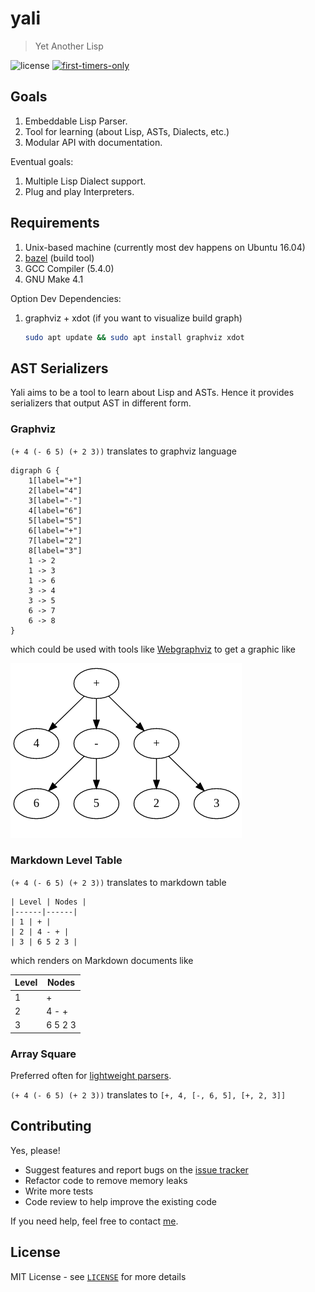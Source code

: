 # yali

> Yet Another Lisp

![license](https://img.shields.io/github/license/scriptnull/yali.svg?style=flat-square) [![first-timers-only](https://img.shields.io/badge/first--timers--only-friendly-blue.svg?style=flat-square)](https://www.firsttimersonly.com/)

## Goals
1. Embeddable Lisp Parser.
1. Tool for learning (about Lisp, ASTs, Dialects, etc.)
1. Modular API with documentation.

Eventual goals:
1. Multiple Lisp Dialect support.
1. Plug and play Interpreters.

## Requirements

1. Unix-based machine (currently most dev happens on Ubuntu 16.04)
1. [bazel](https://bazel.build/) (build tool)
1. GCC Compiler (5.4.0)
1. GNU Make 4.1

Option Dev Dependencies:
1. graphviz + xdot (if you want to visualize build graph)
    ```bash
    sudo apt update && sudo apt install graphviz xdot
    ```

## AST Serializers
Yali aims to be a tool to learn about Lisp and ASTs. Hence it provides serializers that output AST in different form.

### Graphviz

`(+ 4 (- 6 5) (+ 2 3))` translates to graphviz language

```
digraph G { 
    1[label="+"]
    2[label="4"]
    3[label="-"]
    4[label="6"]
    5[label="5"]
    6[label="+"]
    7[label="2"]
    8[label="3"]
    1 -> 2
    1 -> 3
    1 -> 6
    3 -> 4
    3 -> 5
    6 -> 7
    6 -> 8
}
```

which could be used with tools like [Webgraphviz](http://www.webgraphviz.com/) to get a graphic like

![graphviz](/images/graphviz.png)

### Markdown Level Table
`(+ 4 (- 6 5) (+ 2 3))` translates to markdown table

```
| Level | Nodes |
|------|------|
| 1 | + |
| 2 | 4 - + |
| 3 | 6 5 2 3 |
```

which renders on Markdown documents like

| Level | Nodes |
|------|------|
| 1 | + |
| 2 | 4 - + |
| 3 | 6 5 2 3 |

### Array Square
Preferred often for [lightweight parsers](http://norvig.com/lispy.html).

`(+ 4 (- 6 5) (+ 2 3))` translates to `[+, 4, [-, 6, 5], [+, 2, 3]]`

## Contributing
Yes, please!

- Suggest features and report bugs on the [issue tracker](https://github.com/scriptnull/yali/issues)
- Refactor code to remove memory leaks
- Write more tests
- Code review to help improve the existing code

If you need help, feel free to contact [me](https://vishnubharathi.codes/).

## License

MIT License - see [`LICENSE`](LICENSE) for more details
